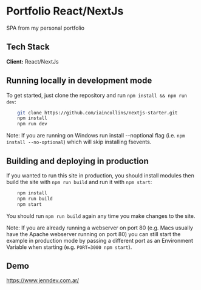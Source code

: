 # Portfolio React/NextJs

SPA from my personal portfolio

## Tech Stack

**Client:** React/NextJs

## Running locally in development mode

To get started, just clone the repository and run `npm install && npm run dev`:

```bash
    git clone https://github.com/iaincollins/nextjs-starter.git
    npm install
    npm run dev
```

Note: If you are running on Windows run install --noptional flag (i.e. `npm install --no-optional`) which will skip installing fsevents.

## Building and deploying in production

If you wanted to run this site in production, you should install modules then build the site with `npm run build` and run it with `npm start`:

```bash
    npm install
    npm run build
    npm start
```

You should run `npm run build` again any time you make changes to the site.

Note: If you are already running a webserver on port 80 (e.g. Macs usually have the Apache webserver running on port 80) you can still start the example in production mode by passing a different port as an Environment Variable when starting (e.g. `PORT=3000 npm start`).

## Demo

https://www.jenndev.com.ar/
